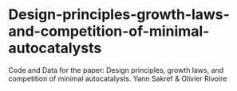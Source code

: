 # Design-principles-growth-laws-and-competition-of-minimal-autocatalysts
Code and Data for the paper: Design principles, growth laws, and competition of minimal autocatalysts. Yann Sakref &amp; Olivier Rivoire
